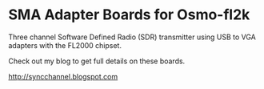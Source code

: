 # SMA Adapter Boards for Osmo-fl2k

Three channel Software Defined Radio (SDR) transmitter using USB to VGA adapters with the FL2000 chipset.

Check out my blog to get full details on these boards.

http://syncchannel.blogspot.com
